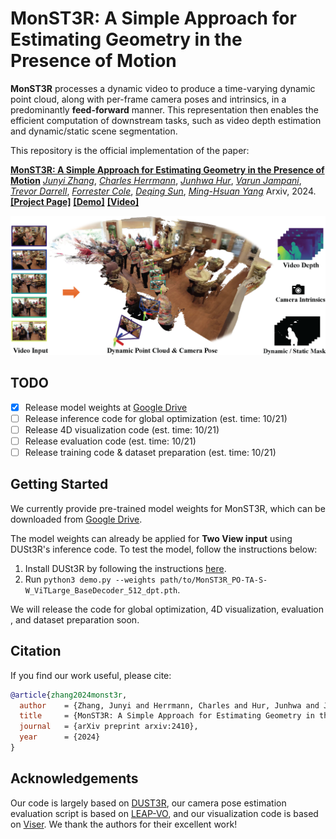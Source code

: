 # MonST3R: A Simple Approach for Estimating Geometry in the Presence of Motion

**MonST3R**  processes a dynamic video to produce a time-varying dynamic point cloud, along with per-frame camera poses and intrinsics, in a predominantly **feed-forward** manner. This representation then enables the efficient computation of downstream tasks, such as video depth estimation and dynamic/static scene segmentation.

This repository is the official implementation of the paper:

[**MonST3R: A Simple Approach for Estimating Geometry in the Presence of Motion**](https://monst3r-project.github.io/files/monst3r_paper.pdf)
[*Junyi Zhang*](https://junyi42.github.io/),
[*Charles Herrmann*](https://scholar.google.com/citations?user=LQvi5XAAAAAJ),
[*Junhwa Hur*](https://hurjunhwa.github.io/),
[*Varun Jampani*](https://varunjampani.github.io/),
[*Trevor Darrell*](https://people.eecs.berkeley.edu/~trevor/),
[*Forrester Cole*](https://scholar.google.com/citations?user=xZRRr-IAAAAJ&hl),
[*Deqing Sun*](https://deqings.github.io/),
[*Ming-Hsuan Yang*](https://faculty.ucmerced.edu/mhyang/)
Arxiv, 2024. [**[Project Page]**](https://monst3r-project.github.io/) [**[Demo]**](https://monst3r-project.github.io/page1.html) [**[Video]**](https://monst3r-project.github.io/files/teaser_vid_v2_lowres.mp4)

![teaser](assets/fig1_teaser.png)

## TODO
- [x] Release model weights at [Google Drive](https://drive.google.com/file/d/1Z1jO_JmfZj0z3bgMvCwqfUhyZ1bIbc9E/view?usp=sharing)
- [ ] Release inference code for global optimization (est. time: 10/21)
- [ ] Release 4D visualization code (est. time: 10/21)
- [ ] Release evaluation code (est. time: 10/21)
- [ ] Release training code & dataset preparation (est. time: 10/21)

## Getting Started

We currently provide pre-trained model weights for MonST3R, which can be downloaded from [Google Drive](https://drive.google.com/file/d/1Z1jO_JmfZj0z3bgMvCwqfUhyZ1bIbc9E/view?usp=sharing).


The model weights can already be applied for **Two View input** using DUSt3R's inference code. To test the model, follow the instructions below:

1. Install DUSt3R by following the instructions [here](https://github.com/naver/dust3r?tab=readme-ov-file#installation).
2. Run `python3 demo.py --weights path/to/MonST3R_PO-TA-S-W_ViTLarge_BaseDecoder_512_dpt.pth`.

We will release the code for global optimization, 4D visualization, evaluation , and dataset preparation soon.

## Citation

If you find our work useful, please cite:

```bibtex
@article{zhang2024monst3r,
  author    = {Zhang, Junyi and Herrmann, Charles and Hur, Junhwa and Jampani, Varun and Darrell, Trevor and Cole, Forrester and Sun, Deqing and Yang, Ming-Hsuan},
  title     = {MonST3R: A Simple Approach for Estimating Geometry in the Presence of Motion},
  journal   = {arXiv preprint arxiv:2410},
  year      = {2024}
}
```

## Acknowledgements
Our code is largely based on [DUST3R](https://github.com/naver/dust3r), our camera pose estimation evaluation script is based on [LEAP-VO](https://github.com/chiaki530/leapvo), and our visualization code is based on [Viser](https://github.com/nerfstudio-project/viser). We thank the authors for their excellent work!